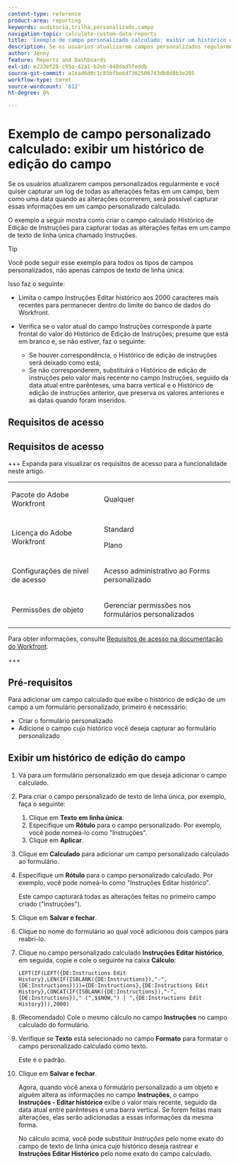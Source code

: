 ```yaml
---
content-type: reference
product-area: reporting
keywords: auditoria,trilha,personalizado,campo
navigation-topic: calculate-custom-data-reports
title: 'Exemplo de campo personalizado calculado: exibir um histórico de edição do campo'
description: Se os usuários atualizarem campos personalizados regularmente e você quiser capturar um log de todas as alterações feitas em um campo, bem como uma data quando as alterações ocorrerem, será possível capturar essas informações em um campo personalizado calculado.
author: Jenny
feature: Reports and Dashboards
exl-id: e233ef28-c95a-42a1-b2eb-448dad5feddb
source-git-commit: a1ead6d0c1c85bfbe6d7302506743db8d8b3e205
workflow-type: tm+mt
source-wordcount: '612'
ht-degree: 0%

---
```


# Exemplo de campo personalizado calculado: exibir um histórico de edição do campo

Se os usuários atualizarem campos personalizados regularmente e você quiser capturar um log de todas as alterações feitas em um campo, bem como uma data quando as alterações ocorrerem, será possível capturar essas informações em um campo personalizado calculado.

O exemplo a seguir mostra como criar o campo calculado Histórico de Edição de Instruções para capturar todas as alterações feitas em um campo de texto de linha única chamado Instruções.

>[!TIP]
>
>Você pode seguir esse exemplo para todos os tipos de campos personalizados, não apenas campos de texto de linha única.

Isso faz o seguinte:

* Limita o campo Instruções Editar histórico aos 2000 caracteres mais recentes para permanecer dentro do limite do banco de dados do Workfront.
* Verifica se o valor atual do campo Instruções corresponde à parte frontal do valor do Histórico de Edição de Instruções; presume que está em branco e, se não estiver, faz o seguinte:

   * Se houver correspondência, o Histórico de edição de instruções será deixado como está;
   * Se não corresponderem, substituirá o Histórico de edição de instruções pelo valor mais recente no campo Instruções, seguido da data atual entre parênteses, uma barra vertical e o Histórico de edição de instruções anterior, que preserva os valores anteriores e as datas quando foram inseridos.

## Requisitos de acesso

## Requisitos de acesso

+++ Expanda para visualizar os requisitos de acesso para a funcionalidade neste artigo.

<table style="table-layout:auto"> 
 <col> 
 <col> 
 <tbody> 
  <tr> 
   <td> <p>Pacote do Adobe Workfront</p> </td> 
   <td><p>Qualquer</p></td> 
  </tr> 
  <tr> 
   <td> <p>Licença do Adobe Workfront</p> </td> 
   <td>
      <p>Standard</p>
      <p>Plano</p></td>
  </tr> 
  <tr> 
   <td><p>Configurações de nível de acesso</p></td> 
   <td> <p>Acesso administrativo ao Forms personalizado</p> </td> 
  </tr> 
  <tr> 
   <td> <p>Permissões de objeto</p> </td> 
   <td> <p>Gerenciar permissões nos formulários personalizados</p></td> 
  </tr> 
 </tbody> 
</table>

Para obter informações, consulte [Requisitos de acesso na documentação do Workfront](/help/quicksilver/administration-and-setup/add-users/access-levels-and-object-permissions/access-level-requirements-in-documentation.md).

+++

## Pré-requisitos

Para adicionar um campo calculado que exibe o histórico de edição de um campo a um formulário personalizado, primeiro é necessário:

* Criar o formulário personalizado
* Adicione o campo cujo histórico você deseja capturar ao formulário personalizado

## Exibir um histórico de edição do campo

1. Vá para um formulário personalizado em que deseja adicionar o campo calculado.

1. Para criar o campo personalizado de texto de linha única, por exemplo, faça o seguinte:

   1. Clique em **Texto em linha única**.
   1. Especifique um **Rótulo** para o campo personalizado. Por exemplo, você pode nomeá-lo como &quot;Instruções&quot;.
   1. Clique em **Aplicar**.

1. Clique em **Calculado** para adicionar um campo personalizado calculado ao formulário.
1. Especifique um **Rótulo** para o campo personalizado calculado. Por exemplo, você pode nomeá-lo como &quot;Instruções Editar histórico&quot;.

   Este campo capturará todas as alterações feitas no primeiro campo criado (&quot;Instruções&quot;).

1. Clique em **Salvar e fechar**.
1. Clique no nome do formulário ao qual você adicionou dois campos para reabri-lo.
1. Clique no campo personalizado calculado **Instruções Editar histórico**, em seguida, copie e cole o seguinte na caixa **Cálculo**:

   ```
   LEFT(IF(LEFT({DE:Instructions Edit History},LEN(IF(ISBLANK({DE:Instructions}),"-",{DE:Instructions})))={DE:Instructions},{DE:Instructions Edit History},CONCAT(IF(ISBLANK({DE:Instructions}),"-",{DE:Instructions})," (",$$NOW,") | ",{DE:Instructions Edit History})),2000)
   ```

1. (Recomendado) Cole o mesmo cálculo no campo **Instruções** no campo calculado do formulário.
1. Verifique se **Texto** está selecionado no campo **Formato** para formatar o campo personalizado calculado como texto.

   Este é o padrão.

1. Clique em **Salvar e fechar**.

   Agora, quando você anexa o formulário personalizado a um objeto e alguém altera as informações no campo **Instruções**, o campo **Instruções - Editar histórico** exibe o valor mais recente, seguido da data atual entre parênteses e uma barra vertical. Se forem feitas mais alterações, elas serão adicionadas a essas informações da mesma forma.

   No cálculo acima, você pode substituir *Instruções* pelo nome exato do campo de texto de linha única cujo histórico deseja rastrear e **Instruções Editar Histórico** pelo nome exato do campo calculado.
